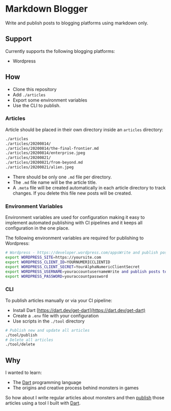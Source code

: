 # Markdown Blogger

Write and publish posts to blogging platforms using markdown only.

## Support

Currently supports the following blogging platforms:

* Wordpress

## How

* Clone this repository
* Add `./articles`
* Export some environment variables
* Use the CLI to publish.

### Articles

Article should be placed in their own directory inside an `articles` directory:

```bash
./articles
./articles/20200814/
./articles/20200814/the-final-frontier.md
./articles/20200814/enterprise.jpeg
./articles/20200821/
./articles/20200821/from-beyond.md
./articles/20200821/alien.jpeg
```

* There should be only one `.md` file per directory.
* The `.md` file name will be the article title.
* A `.meta` file will be created automatically in each article directory to track changes. If you delete this file new posts will be created.

### Environment Variables

Environment variables are used for configuration making it easy to implement automated publishing with CI pipelines and it keeps all configuration in the one place.

The following environment variables are required for publishing to Wordpress:

```bash
# Wordpress - https://developer.wordpress.com/appsWrite and publish posts to multiple social networking platforms using markdown only.
export WORDPRESS_SITE=https://yoursite.com
export WORDPRESS_CLIENT_ID=YOURNUMERICCLIENTID
export WORDPRESS_CLIENT_SECRET=YourAlphaNumericClientSecret
export WORDPRESS_USERNAME=youraccountusernameWrite and publish posts to multiple social networking platforms using markdown only.
export WORDPRESS_PASSWORD=youraccountpassword
```

### CLI

To publish articles manually or via your CI pipeline:

* Install Dart [https://dart.dev/get-dart](https://dart.dev/get-dart)
* Create a `.env` file with your configuration
* Use scripts in the `./tool` directory

```bash
# Publish new and update all articles
./tool/publish
# Delete all articles
./tool/delete
```

## Why

I wanted to learn:

* The [Dart](https://dart.dev/guides) programming language
* The origins and creative process behind monsters in games

So how about I write regular articles about monsters and then [publish](https://monsterweekly.com) those articles using a tool I built with [Dart](https://dart.dev/guides).
